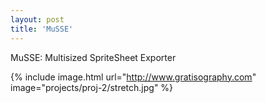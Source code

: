 ```yaml
---
layout: post
title: 'MuSSE'
---
```


MuSSE: Multisized SpriteSheet Exporter



{% include image.html url="http://www.gratisography.com" image="projects/proj-2/stretch.jpg" %}
